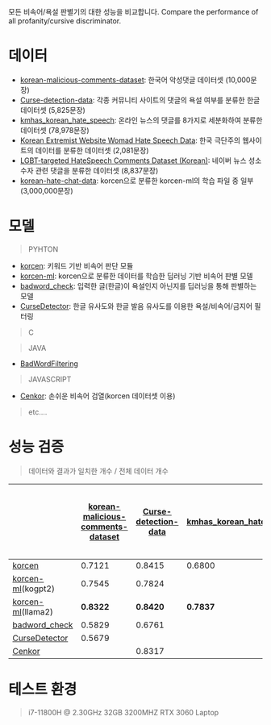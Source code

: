 모든 비속어/욕설 판별기의 대한 성능을 비교합니다.
Compare the performance of all profanity/cursive discriminator.
# 데이터
- [korean-malicious-comments-dataset](https://github.com/ZIZUN/korean-malicious-comments-dataset): 한국어 악성댓글 데이터셋 (10,000문장)
- [Curse-detection-data](https://github.com/2runo/Curse-detection-data): 각종 커뮤니티 사이트의 댓글의 욕설 여부를 분류한 한글 데이터셋 (5,825문장)
- [kmhas_korean_hate_speech](https://huggingface.co/datasets/jeanlee/kmhas_korean_hate_speech): 온라인 뉴스의 댓글를 8가지로 세분화하여 분류한 데이터셋 (78,978문장)
- [Korean Extremist Website Womad Hate Speech Data](https://www.kaggle.com/datasets/captainnemo9292/korean-extremist-website-womad-hate-speech-data/data): 한국 극단주의 웹사이트의 데이터를 분류한 데이터셋 (2,081문장)
- [LGBT-targeted HateSpeech Comments Dataset (Korean)](https://www.kaggle.com/datasets/junbumlee/lgbt-hatespeech-comments-at-naver-news-korean): 네이버 뉴스 성소수자 관련 댓글을 분류한 데이터셋 (8,837문장)
- [korean-hate-chat-data](https://www.kaggle.com/datasets/tanat05/korean-hate-chat-data): korcen으로 분류한 korcen-ml의 학습 파일 중 일부(3,000,000문장)

# 모델
> PYHTON
- [korcen](https://github.com/KR-korcen/korcen): 키워드 기반 비속어 판단 모듈
- [korcen-ml](https://github.com/KR-korcen/korcen-ml/blob/main/README.md): korcen으로 분류한 데이터를 학습한 딥러닝 기반 비속어 판별 모델
- [badword_check](https://github.com/Nam-SW/badword_check): 입력한 글(한글)이 욕설인지 아닌지를 딥러닝을 통해 판별하는 모델
- [CurseDetector](https://github.com/mangto/CurseDetector): 한글 유사도와 한글 발음 유사도를 이용한 욕설/비속어/금지어 필터링
> C

> JAVA
- [BadWordFiltering](https://github.com/VaneProject/bad-word-filtering)

> JAVASCRIPT
- [Cenkor](https://github.com/sh9351/cenkor): 손쉬운 비속어 검열(korcen 데이터셋 이용)

> etc....


# 성능 검증
> 데이터와 결과가 일치한 개수 / 전체 데이터 개수

|  | [korean-malicious-comments-dataset](https://github.com/ZIZUN/korean-malicious-comments-dataset) | [Curse-detection-data](https://github.com/2runo/Curse-detection-data) | [kmhas_korean_hate_speech](https://huggingface.co/datasets/jeanlee/kmhas_korean_hate_speech) | [Korean Extremist Website Womad Hate Speech Data](https://www.kaggle.com/datasets/captainnemo9292/korean-extremist-website-womad-hate-speech-data/data) | [LGBT-targeted HateSpeech Comments Dataset (Korean)](https://www.kaggle.com/datasets/junbumlee/lgbt-hatespeech-comments-at-naver-news-korean) | [korean-hate-chat-data](https://www.kaggle.com/datasets/tanat05/korean-hate-chat-data) | 평균 처리 속도 |
|------|------|------|------|------|------|------|------|
| [korcen](https://github.com/KR-korcen/korcen) | 0.7121 | 0.8415 | 0.6800 | 0.6305 | 0.4479 |  | 9ms |
| [korcen-ml](https://github.com/KR-korcen/korcen-ml/blob/main/README.md)(kogpt2) | 0.7545 | 0.7824 |  | 0.7055 | 0.6875 |  | 45ms |
| [korcen-ml](https://github.com/KR-korcen/korcen-ml/blob/main/README.md)(llama2) | **0.8322** | **0.8420** | **0.7837** | **0.7120** | **0.7477** |  | 38ms |
| [badword_check](https://github.com/Nam-SW/badword_check) | 0.5829 | 0.6761 |  | 0.6410 | 0.4738 |  | 43ms |
| [CurseDetector](https://github.com/mangto/CurseDetector) | 0.5679 |  |  | 0.5785 |  |  | 267ms |
| [Cenkor](https://github.com/sh9351/cenkor) |  | 0.8317 |  | 0.6275 |  |  | **0.2**ms |

# 테스트 환경
> i7-11800H @ 2.30GHz
> 32GB 3200MHZ
> RTX 3060 Laptop
